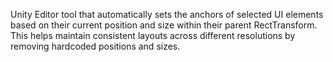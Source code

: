 Unity Editor tool that automatically sets the anchors of selected UI elements based on their current position and size within their parent RectTransform.
This helps maintain consistent layouts across different resolutions by removing hardcoded positions and sizes.
